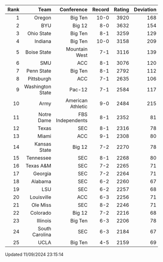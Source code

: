 | Rank  | Team                 | Conference           | Record   | Rating | Deviation |
| ---:  | ---:                 | ---:                 | ---:     | ---:   | ---:      |
| 1     | Oregon               | Big Ten              | 10-0     | 3920   | 168       |
| 2     | BYU                  | Big 12               | 8-0      | 3632   | 154       |
| 3     | Ohio State           | Big Ten              | 8-1      | 3259   | 129       |
| 4     | Indiana              | Big Ten              | 10-0     | 3158   | 209       |
| 5     | Boise State          | Mountain West        | 7-1      | 3116   | 139       |
| 6     | SMU                  | ACC                  | 8-1      | 3076   | 120       |
| 7     | Penn State           | Big Ten              | 8-1      | 2792   | 112       |
| 8     | Pittsburgh           | ACC                  | 7-1      | 2635   | 106       |
| 9     | Washington State     | Pac-12               | 7-1      | 2584   | 117       |
| 10    | Army                 | American Athletic    | 9-0      | 2484   | 215       |
| 11    | Notre Dame           | FBS Independents     | 8-1      | 2352   | 81        |
| 12    | Texas                | SEC                  | 8-1      | 2316   | 78        |
| 13    | Miami                | ACC                  | 9-1      | 2308   | 80        |
| 14    | Kansas State         | Big 12               | 7-2      | 2270   | 78        |
| 15    | Tennessee            | SEC                  | 8-1      | 2268   | 80        |
| 16    | Texas A&M            | SEC                  | 7-2      | 2265   | 71        |
| 17    | Georgia              | SEC                  | 7-2      | 2264   | 71        |
| 18    | Alabama              | SEC                  | 6-2      | 2260   | 67        |
| 19    | LSU                  | SEC                  | 6-2      | 2257   | 68        |
| 20    | Louisville           | ACC                  | 6-3      | 2256   | 71        |
| 21    | Ole Miss             | SEC                  | 8-2      | 2246   | 71        |
| 22    | Colorado             | Big 12               | 7-2      | 2216   | 68        |
| 23    | Illinois             | Big Ten              | 6-3      | 2206   | 78        |
| 24    | South Carolina       | SEC                  | 6-3      | 2184   | 67        |
| 25    | UCLA                 | Big Ten              | 4-5      | 2159   | 69        |

Updated 11/09/2024 23:15:14
